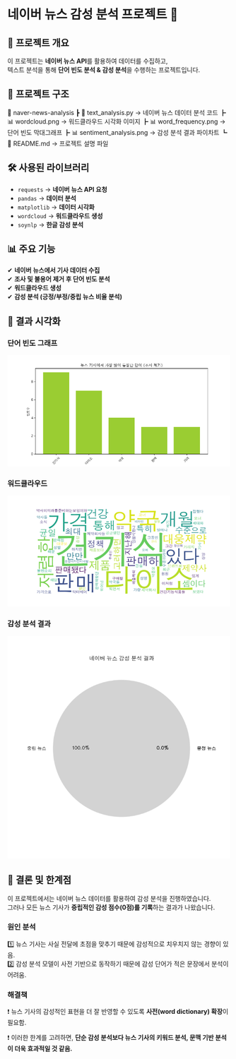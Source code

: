 # 네이버 뉴스 감성 분석 프로젝트 🚀  

## 📌 프로젝트 개요  
이 프로젝트는 **네이버 뉴스 API**를 활용하여 데이터를 수집하고,  
텍스트 분석을 통해 **단어 빈도 분석 & 감성 분석**을 수행하는 프로젝트입니다.

## 📂 프로젝트 구조  
📂 naver-news-analysis
┣ 📜 text_analysis.py → 네이버 뉴스 데이터 분석 코드
┣ 📊 wordcloud.png → 워드클라우드 시각화 이미지
┣ 📊 word_frequency.png → 단어 빈도 막대그래프
┣ 📊 sentiment_analysis.png → 감성 분석 결과 파이차트
┗ 📜 README.md → 프로젝트 설명 파일


## 🛠 사용된 라이브러리  
- `requests` → **네이버 뉴스 API 요청**  
- `pandas` → **데이터 분석**  
- `matplotlib` → **데이터 시각화**  
- `wordcloud` → **워드클라우드 생성**  
- `soynlp` → **한글 감성 분석**  

## 📊 주요 기능  
✔ **네이버 뉴스에서 기사 데이터 수집**  
✔ **조사 및 불용어 제거 후 단어 빈도 분석**  
✔ **워드클라우드 생성**  
✔ **감성 분석 (긍정/부정/중립 뉴스 비율 분석)**  

## 📸 결과 시각화

### 단어 빈도 그래프  
![단어 빈도](word_frequency.png) 

### 워드클라우드  
![워드클라우드](wordcloud.png)  

### 감성 분석 결과  
![감성 분석 결과](sentiment_analysis.png)  

## 🤖 결론 및 한계점
이 프로젝트에서는 네이버 뉴스 데이터를 활용하여 감성 분석을 진행하였습니다.  
그러나 모든 뉴스 기사가 **중립적인 감성 점수(0점)를 기록**하는 결과가 나왔습니다.  

###  원인 분석  
1️⃣ 뉴스 기사는 사실 전달에 초점을 맞추기 때문에 감성적으로 치우치지 않는 경향이 있음.  
2️⃣ 감성 분석 모델이 사전 기반으로 동작하기 때문에 감성 단어가 적은 문장에서 분석이 어려움.  

### 해결책
❗ 뉴스 기사의 감성적인 표현을 더 잘 반영할 수 있도록 **사전(word dictionary) 확장**이 필요함.

❗️ 이러한 한계를 고려하면, **단순 감성 분석보다 뉴스 기사의 키워드 분석, 문맥 기반 분석이 더욱 효과적일 것 같음.**  